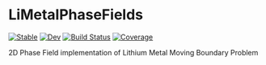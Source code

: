 # LiMetalPhaseFields

[![Stable](https://img.shields.io/badge/docs-stable-blue.svg)](https://bradyplanden.github.io/LiMetalPhaseFields.jl/stable)
[![Dev](https://img.shields.io/badge/docs-dev-blue.svg)](https://bradyplanden.github.io/LiMetalPhaseFields.jl/dev)
[![Build Status](https://github.com/bradyplanden/LiMetalPhaseFields.jl/actions/workflows/CI.yml/badge.svg?branch=main)](https://github.com/bradyplanden/LiMetalPhaseFields.jl/actions/workflows/CI.yml?query=branch%3Amain)
[![Coverage](https://codecov.io/gh/bradyplanden/LiMetalPhaseFields.jl/branch/main/graph/badge.svg)](https://codecov.io/gh/bradyplanden/LiMetalPhaseFields.jl)

2D Phase Field implementation of Lithium Metal Moving Boundary Problem 
